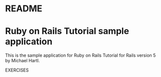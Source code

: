 # README

# Ruby on Rails Tutorial sample application

This is the sample application for 
Ruby on Rails Tutorial for Rails version 5 by Michael Hartl.

EXERCISES

